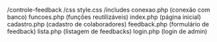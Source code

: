 /controle-feedback
    /css
        style.css
    /includes
        conexao.php  (conexão com banco)
        funcoes.php  (funções reutilizáveis)
    index.php       (página inicial)
    cadastro.php    (cadastro de colaboradores)
    feedback.php    (formulário de feedback)
    lista.php       (listagem de feedbacks)
    login.php       (login de admin)